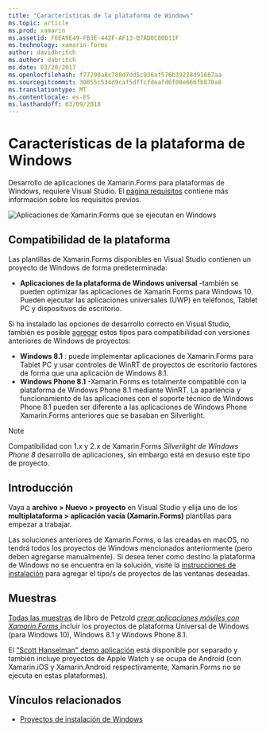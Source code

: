 ```yaml
---
title: "Características de la plataforma de Windows"
ms.topic: article
ms.prod: xamarin
ms.assetid: F6EA9E49-FB3E-442F-AF13-B7AD0C80D11F
ms.technology: xamarin-forms
author: davidbritch
ms.author: dabritch
ms.date: 03/20/2017
ms.openlocfilehash: f77290a8c780d7dd5c936af576b39228d91687aa
ms.sourcegitcommit: 30055c534d9caf5dffcfdeafd6f08e666fb870a8
ms.translationtype: MT
ms.contentlocale: es-ES
ms.lasthandoff: 03/09/2018
---
```

# <a name="windows-platform-features"></a>Características de la plataforma de Windows

Desarrollo de aplicaciones de Xamarin.Forms para plataformas de Windows, requiere Visual Studio. El [página requisitos](~/xamarin-forms/get-started/installation.md) contiene más información sobre los requisitos previos.

![](images/allhanselman.png "Aplicaciones de Xamarin.Forms que se ejecutan en Windows")

## <a name="platform-support"></a>Compatibilidad de la plataforma

Las plantillas de Xamarin.Forms disponibles en Visual Studio contienen un proyecto de Windows de forma predeterminada:

* **Aplicaciones de la plataforma de Windows universal** -también se pueden optimizar las aplicaciones de Xamarin.Forms para Windows 10. Pueden ejecutar las aplicaciones universales (UWP) en teléfonos, Tablet PC y dispositivos de escritorio.

Si ha instalado las opciones de desarrollo correcto en Visual Studio, también es posible [agregar](installation/index.md) estos tipos para compatibilidad con versiones anteriores de Windows de proyectos:

* **Windows 8.1** : puede implementar aplicaciones de Xamarin.Forms para Tablet PC y usar controles de WinRT de proyectos de escritorio factores de forma que una aplicación de Windows 8.1.
* **Windows Phone 8.1** -Xamarin.Forms es totalmente compatible con la plataforma de Windows Phone 8.1 mediante WinRT. La apariencia y funcionamiento de las aplicaciones con el soporte técnico de Windows Phone 8.1 pueden ser diferente a las aplicaciones de Windows Phone Xamarin.Forms anteriores que se basaban en Silverlight.


> [!NOTE]
> Compatibilidad con 1.x y 2.x de Xamarin.Forms _Silverlight de Windows Phone 8_ desarrollo de aplicaciones, sin embargo está en desuso este tipo de proyecto.


## <a name="getting-started"></a>Introducción

Vaya a **archivo > Nuevo > proyecto** en Visual Studio y elija uno de los **multiplataforma > aplicación vacía (Xamarin.Forms)** plantillas para empezar a trabajar.

Las soluciones anteriores de Xamarin.Forms, o las creadas en macOS, no tendrá todos los proyectos de Windows mencionados anteriormente (pero deben agregarse manualmente).
Si desea tener como destino la plataforma de Windows no se encuentra en la solución, visite la [instrucciones de instalación](installation/index.md) para agregar el tipo/s de proyectos de las ventanas deseadas.


## <a name="samples"></a>Muestras

[Todas las muestras](https://github.com/xamarin/xamarin-forms-book-preview-2) de libro de Petzold [ *crear aplicaciones móviles con Xamarin.Forms* ](~/xamarin-forms/creating-mobile-apps-xamarin-forms/index.md) incluir los proyectos de plataforma Universal de Windows (para Windows 10), Windows 8.1 y Windows Phone 8.1.

El ["Scott Hanselman" demo aplicación](https://github.com/jamesmontemagno/Hanselman.Forms) está disponible por separado y también incluye proyectos de Apple Watch y se ocupa de Android (con Xamarin.iOS y Xamarin.Android respectivamente, Xamarin.Forms no se ejecuta en estas plataformas).


## <a name="related-links"></a>Vínculos relacionados

- [Proyectos de instalación de Windows](~/xamarin-forms/platform/windows/installation/index.md)
